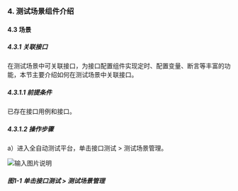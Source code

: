 ### 4. 测试场景组件介绍

#### 4.3 场景

##### 4.3.1 关联接口

在测试场景中可关联接口，为接口配置组件实现定时、配置变量、断言等丰富的功能，本节主要介绍如何在测试场景中关联接口。

##### 4.3.1.1 前提条件

已存在接口用例和接口。

##### 4.3.1.2 操作步骤

a）进入全自动测试平台，单击接口测试 > 测试场景管理。

![输入图片说明](../../../images/SoFlu%E5%85%A8%E8%87%AA%E5%8A%A8%E6%B5%8B%E8%AF%95%E5%B9%B3%E5%8F%B0%E6%95%99%E7%A8%8B/4.%20%E6%B5%8B%E8%AF%95%E5%9C%BA%E6%99%AF%E7%BB%84%E4%BB%B6%E4%BB%8B%E7%BB%8D/3.%20%E5%9C%BA%E6%99%AF/image.png)

##### 图1-1 单击接口测试 > 测试场景管理
